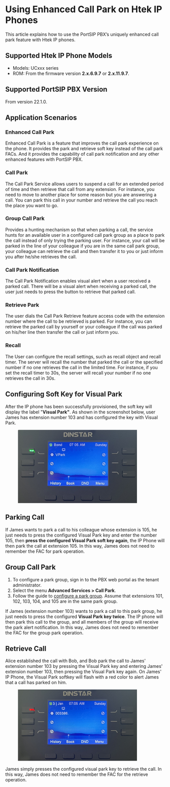 # Using Enhanced Call Park on Htek IP Phones

This article explains how to use the PortSIP PBX’s uniquely enhanced call park feature with Htek IP phones.

## Supported Htek IP Phone Models

* Models: UCxxx series
* ROM: From the firmware version **2.x.6.9.7** or **2.x.11.9.7**.

## Supported PortSIP PBX Version

From version 22.1.0.

## Application Scenarios

### **Enhanced Call Park**

Enhanced Call Park is a feature that improves the call park experience on the phone. It provides the park and retrieve soft key instead of the call park FACs. And it provides the capability of call park notification and any other enhanced features with PortSIP PBX.

### Call Park

The Call Park Service allows users to suspend a call for an extended period of time and then retrieve that call from any extension. For instance, you need to move to another place for some reason but you are answering a call. You can park this call in your number and retrieve the call you reach the place you want to go.

### Group Call Park

Provides a hunting mechanism so that when parking a call, the service hunts for an available user in a configured call park group as a place to park the call instead of only trying the parking user. For instance, your call will be parked in the line of your colleague if you are in the same call park group, your colleague can retrieve the call and then transfer it to you or just inform you after he/she retrieves the call.

### **Call Park Notification**

The Call Park Notification enables visual alert when a user received a parked call. There will be a visual alert when receiving a parked call, the user just needs to press the button to retrieve that parked call.

### **Retrieve Park**

The user dials the Call Park Retrieve feature access code with the extension number where the call to be retrieved is parked. For instance, you can retrieve the parked call by yourself or your colleague if the call was parked on his/her line then transfer the call or just inform you.

### **Recall**

The User can configure the recall settings, such as recall object and recall timer. The server will recall the number that parked the call or the specified number if no one retrieves the call in the limited time. For instance, if you set the recall timer to 30s, the server will recall your number if no one retrieves the call in 30s.

## Configuring Soft Key for Visual Park

After the IP phone has been successfully provisioned, the soft key will display the label "**Visual Park"**. As shown in the screenshot below, user James has extension number 103 and has configured the key with Visual Park.

<figure><img src="../../../.gitbook/assets/dinstar_park1.jpg" alt="" width="375"><figcaption></figcaption></figure>

## Parking Call

If James wants to park a call to his colleague whose extension is 105, he just needs to press the configured Visual Park key and enter the number 105, then **press the configured Visual Park soft key again**, the IP Phone will then park the call at extension 105. In this way, James does not need to remember the FAC for park operation.

## Group Call Park

1. To configure a park group, sign in to the PBX web portal as the tenant administrator.
2. Select the menu **Advanced Services > Call Park**.&#x20;
3. Follow the guide to [configure a park group](./#adding-and-deleting-a-call-park-group). Assume that extensions 101, 102, 103, 104, and 105 are in the same park group.

If James (extension number 103) wants to park a call to this park group, he just needs to press the configured **Visual Park key twice**. The IP phone will then park this call to the group, and all members of the group will receive the park alert notification. In this way, James does not need to remember the FAC for the group park operation.

## Retrieve Call

Alice established the call with Bob, and Bob park the call to James' extension number 103 by pressing the Visual Park key and entering James' extension number 103, then pressing the Visual Park key again. On James' IP Phone, the Visual Park softkey will flash with a red color to alert James that a call has parked on him.

<figure><img src="../../../.gitbook/assets/dinstar_park2.jpg" alt="" width="375"><figcaption></figcaption></figure>

James simply presses the configured visual park key to retrieve the call.  In this way, James does not need to remember the FAC for the retrieve operation.

